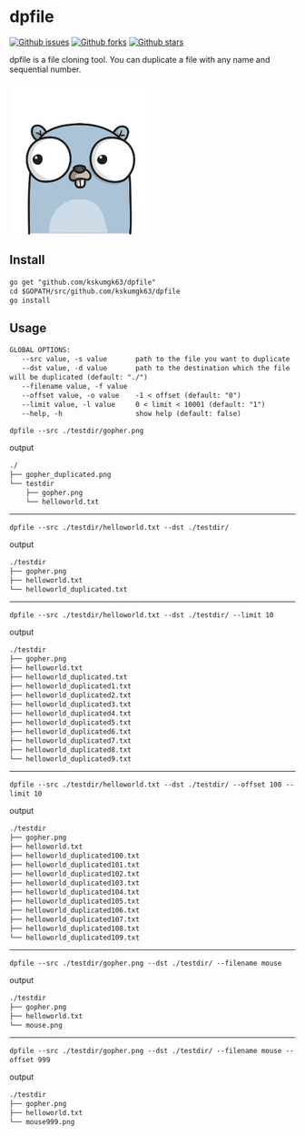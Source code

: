 # dpfile

[![Github issues](https://img.shields.io/github/issues/kskumgk63/dpfile)](https://github.com/kskumgk63/dpfile/issues)
[![Github forks](https://img.shields.io/github/forks/kskumgk63/dpfile)](https://github.com/kskumgk63/dpfile/network/members)
[![Github stars](https://img.shields.io/github/stars/kskumgk63/dpfile)](https://github.com/kskumgk63/dpfile/stargazers)

dpfile is a file cloning tool. You can duplicate a file with any name and sequential number.

<img src="./testdir/gopher.png" width="250px">

## Install

```
go get "github.com/kskumgk63/dpfile"
cd $GOPATH/src/github.com/kskumgk63/dpfile
go install
```

## Usage

```
GLOBAL OPTIONS:
   --src value, -s value       path to the file you want to duplicate
   --dst value, -d value       path to the destination which the file will be duplicated (default: "./")
   --filename value, -f value  
   --offset value, -o value    -1 < offset (default: "0")
   --limit value, -l value     0 < limit < 10001 (default: "1")
   --help, -h                  show help (default: false)
```

```
dpfile --src ./testdir/gopher.png
```

output

```
./
├── gopher_duplicated.png
└── testdir
    ├── gopher.png
    └── helloworld.txt
```

---

```
dpfile --src ./testdir/helloworld.txt --dst ./testdir/
```

output

```
./testdir
├── gopher.png
├── helloworld.txt
└── helloworld_duplicated.txt
```

---

```
dpfile --src ./testdir/helloworld.txt --dst ./testdir/ --limit 10
```

output

```
./testdir
├── gopher.png
├── helloworld.txt
├── helloworld_duplicated.txt
├── helloworld_duplicated1.txt
├── helloworld_duplicated2.txt
├── helloworld_duplicated3.txt
├── helloworld_duplicated4.txt
├── helloworld_duplicated5.txt
├── helloworld_duplicated6.txt
├── helloworld_duplicated7.txt
├── helloworld_duplicated8.txt
└── helloworld_duplicated9.txt
```

---

```
dpfile --src ./testdir/helloworld.txt --dst ./testdir/ --offset 100 --limit 10
```

output

```
./testdir
├── gopher.png
├── helloworld.txt
├── helloworld_duplicated100.txt
├── helloworld_duplicated101.txt
├── helloworld_duplicated102.txt
├── helloworld_duplicated103.txt
├── helloworld_duplicated104.txt
├── helloworld_duplicated105.txt
├── helloworld_duplicated106.txt
├── helloworld_duplicated107.txt
├── helloworld_duplicated108.txt
└── helloworld_duplicated109.txt
```

---

```
dpfile --src ./testdir/gopher.png --dst ./testdir/ --filename mouse
```

output

```
./testdir
├── gopher.png
├── helloworld.txt
└── mouse.png
```

---

```
dpfile --src ./testdir/gopher.png --dst ./testdir/ --filename mouse --offset 999
```

output

```
./testdir
├── gopher.png
├── helloworld.txt
└── mouse999.png
```
